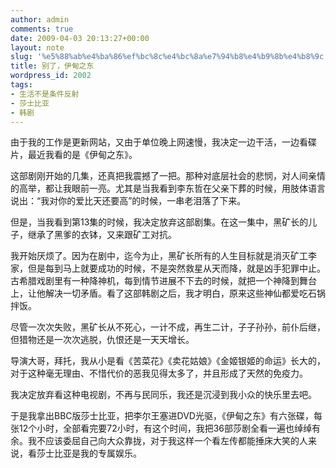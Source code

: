 ```yaml
---
author: admin
comments: true
date: 2009-04-03 20:13:27+00:00
layout: note
slug: '%e5%88%ab%e4%ba%86%ef%bc%8c%e4%bc%8a%e7%94%b8%e4%b9%8b%e4%b8%9c'
title: 别了，伊甸之东
wordpress_id: 2002
tags:
- 生活不是条件反射
- 莎士比亚
- 韩剧
---
```


由于我的工作是更新网站，又由于单位晚上网速慢，我决定一边干活，一边看碟片，最近我看的是《伊甸之东》。

这部剧刚开始的几集，还真把我震撼了一把。那种对底层社会的悲悯，对人间亲情的高举，都让我眼前一亮。尤其是当我看到李东哲在父亲下葬的时候，用肢体语言说出：“我对你的爱比天还要高”的时候，一串老泪落了下来。

但是，当我看到第13集的时候，我决定放弃这部剧集。在这一集中，黑矿长的儿子，继承了黑爹的衣钵，又来跟矿工对抗。

我开始厌烦了。因为在剧中，迄今为止，黑矿长所有的人生目标就是消灭矿工李家，但是每到马上就要成功的时候，不是突然救星从天而降，就是凶手犯罪中止。古希腊戏剧里有一种降神机，每到情节进展不下去的时候，就把一个神降到舞台上，让他解决一切矛盾。看了这部韩剧之后，我才明白，原来这些神仙都爱吃石锅拌饭。

尽管一次次失败，黑矿长从不死心，一计不成，再生二计，子子孙孙，前仆后继，但猎物还是一次次逃脱，仇恨还是一天天增长。

导演大哥，拜托，我从小是看《苦菜花》《卖花姑娘》《金姬银姬的命运》长大的，对于这种毫无理由、不惜代价的恶我见得太多了，并且形成了天然的免疫力。

我决定放弃看这种电视剧，不再与民同乐，我还是沉浸到我小众的快乐里去吧。

于是我拿出BBC版莎士比亚，把李尔王塞进DVD光驱，《伊甸之东》有六张碟，每张12个小时，全部看完要72小时，有这个时间，我把36部莎剧全看一遍也绰绰有余。我不应该委屈自己向大众靠拢，对于我这样一个看左传都能捶床大笑的人来说，看莎士比亚是我的专属娱乐。
